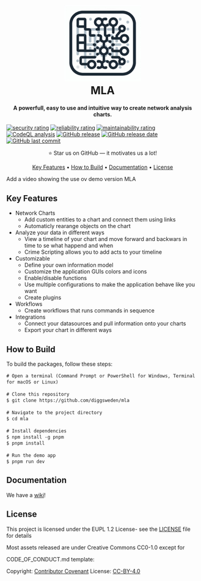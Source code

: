 <!--
SPDX-FileCopyrightText: 2024 Skatteverket - Swedish Tax Agency

SPDX-License-Identifier: CC0-1.0
-->
<a name="top"></a>
<h1 align="center">
  <br>
  <img src="https://github.com/diggsweden/mla/blob/main/assets/icon.png" alt="MLA" width="200">
  <br>
  MLA
  <br>
</h1>

<h4 align="center">A powerfull, easy to use and intuitive way to create network analysis charts.</h4>

  [![security rating](https://sonarcloud.io/api/project_badges/measure?project=MLA&metric=security_rating)](https://sonarcloud.io/summary/overall?id=MLA)
  [![reliability rating](https://sonarcloud.io/api/project_badges/measure?project=MLA&metric=reliability_rating)](https://sonarcloud.io/summary/overall?id=MLA)
  [![maintainability rating](https://sonarcloud.io/api/project_badges/measure?project=MLA&metric=sqale_rating)](https://sonarcloud.io/summary/overall?id=MLA)
  [![CodeQL analysis](https://github.com/diggsweden/mla/actions/workflows/codeql-analysis.yml/badge.svg)](https://github.com/diggsweden/mla/security/code-scanning?query=is%3Aopen)
  [![GitHub release](https://img.shields.io/github/v/release/diggsweden/mla)](#)
  [![GitHub release date](https://img.shields.io/github/release-date/diggsweden/mla)](#)
  [![GitHub last commit](https://img.shields.io/github/last-commit/diggsweden/mla)](#)

<p align="center">
⭐ Star us on GitHub — it motivates us a lot!
</p>

<p align="center">
  <a href="#key-features">Key Features</a> •
  <a href="#how-to-build">How to Build</a> •
  <a href="#documentation">Documentation</a> •
  <a href="#license">License</a>
</p>

Add a video showing the use ov demo version MLA

## Key Features

* Network Charts
  - Add custom entities to a chart and connect them using links
  - Automaticly rearange objects on the chart
* Analyze your data in different ways
  - View a timeline of your chart and move forward and backwars in time to se what happend and when
  - Crime Scripting allows you to add acts to your timeline
* Customizable
  - Define your own information model
  - Customize the application GUIs colors and icons
  - Enable/disable functions
  - Use multiple configurations to make the application behave like you want
  - Create plugins
* Workflows
  - Create workflows that runs commands in sequence
* Integrations
  - Connect your datasources and pull information onto your charts
  - Export your chart in different ways

## How to Build

To build the packages, follow these steps:

```shell
# Open a terminal (Command Prompt or PowerShell for Windows, Terminal for macOS or Linux)

# Clone this repository
$ git clone https://github.com/diggsweden/mla

# Navigate to the project directory
$ cd mla

# Install dependencies
$ npm install -g pnpm
$ pnpm install

# Run the demo app
$ pnpm run dev
```

## Documentation
We have a <a href="">wiki</a>!

## License

This project is licensed under the EUPL 1.2 License- see the [LICENSE](LICENSE) file for details

Most assets released are under Creative Commons CC0-1.0 except for

CODE_OF_CONDUCT.md template:

Copyright: [Contributor Covenant](https://www.contributor-covenant.org/)
License: [CC-BY-4.0](https://creativecommons.org/licenses/by/4.0/)
